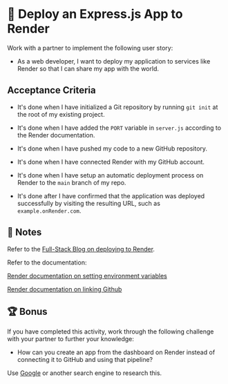 # 📖 Deploy an Express.js App to Render

Work with a partner to implement the following user story:

* As a web developer, I want to deploy my application to services like Render so that I can share my app with the world.

## Acceptance Criteria

* It's done when I have initialized a Git repository by running `git init` at the root of my existing project.

* It's done when I have added the `PORT` variable in `server.js` according to the Render documentation.

* It's done when I have pushed my code to a new GitHub repository.

* It's done when I have connected Render with my GitHub account.

* It's done when I have setup an automatic deployment process on Render to the `main` branch of my repo.

* It's done after I have confirmed that the application was deployed successfully by visiting the resulting URL, such as `example.onRender.com`.

## 📝 Notes

Refer to the [Full-Stack Blog on deploying to Render](https://coding-boot-camp.github.io/full-stack/render/render-deployment-guide).

Refer to the documentation:

[Render documentation on setting environment variables](https://docs.render.com/configure-environment-variables)

[Render documentation on linking Github](https://docs.render.com/github)

## 🏆 Bonus

If you have completed this activity, work through the following challenge with your partner to further your knowledge:

* How can you create an app from the dashboard on Render instead of connecting it to GitHub and using that pipeline?

Use [Google](https://www.google.com) or another search engine to research this.